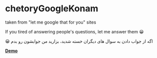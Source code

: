 # chetoryGoogleKonam
taken from "let me google that for you" sites

If you tired of answering people's questions, let me answer them 😀

😀 اگه از جواب دادن به سوال های دیگران خسته شدید، بزارید  من جوابشون رو بدم

[**Demo**](https://cgk.mr-moein.ir/)
